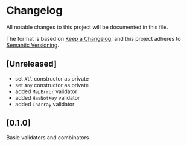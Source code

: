 # Changelog

All notable changes to this project will be documented in this file.

The format is based on [Keep a Changelog](https://keepachangelog.com/en/1.0.0/),
and this project adheres to [Semantic Versioning](https://semver.org/spec/v2.0.0.html).

## [Unreleased]

- set `All` constructor as private
- set `Any` constructor as private
- added `MapError` validator
- added `HasNotKey` validator
- added `InArray` validator

## [0.1.0]

Basic validators and combinators